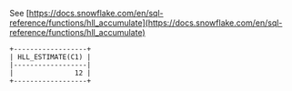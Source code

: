 See [https://docs.snowflake.com/en/sql-reference/functions/hll_accumulate](https://docs.snowflake.com/en/sql-reference/functions/hll_accumulate)
```
+------------------+
| HLL_ESTIMATE(C1) |
|------------------|
|               12 |
+------------------+
```
